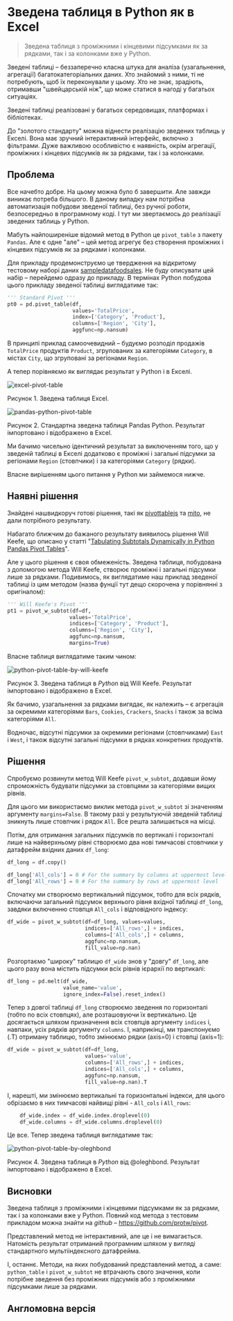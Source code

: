 # Зведена таблиця в Python як в Excel

> Зведена таблиця з проміжними і кінцевими підсумками як за рядками, так і за колонками вже у Python.

Зведені таблиці – беззаперечно класна штука для аналіза (узагальнення, агрегації) багатокатегоріальних даних. Хто знайомий з ними, ті не потребують, щоб їх переконували у цьому. Хто не знає, зрадіють, отримавши "швейцарській ніж", що може статися в нагоді у багатьох ситуаціях.

Зведені таблиці реалізовані у багатьох середовищах, платформах і бібліотеках.

До "золотого стандарту" можна віднести реалізацію зведених таблиць у Екселі. Вона має зручний інтерактивний інтерфейс, включно з фільтрами. Дуже важливою особливістю є наявність, окрім агрегації, проміжних і кінцевих підсумків як за рядками, так і за колонками.

## Проблема

Все начебто добре. На цьому можна було б завершити. Але завжди виникає потреба більшого. В даному випадку нам потрібна автоматизація побудови зведеної таблиці, без ручної роботи, безпосередньо в програмному коді. І тут ми звертаємось до реалізації зведених таблиць у Python.

Мабуть найпоширеніше відомий метод в Python це `pivot_table` з пакету `Pandas`. Але є одне "але" – цей метод агрегує без створення проміжних і кінцевих підсумків як за рядками і колонками.

Для прикладу продемонструємо це твердження на відкритому тестовому наборі даних [sampledatafoodsales](https://www.scribd.com/document/633622920/sampledatafoodsales-xlsx). Не буду описувати цей набір – перейдемо одразу до прикладу. В термінах Python побудова цього прикладу зведеної таблиці виглядатиме так:

```python
''' Standard Pivot '''
pt0 = pd.pivot_table(df, 
                     values='TotalPrice',
                     index=['Category', 'Product'],
                     columns=['Region', 'City'], 
                     aggfunc=np.nansum)
```

В принципі приклад самоочевидний – будуємо розподіл продажів `TotalPrice` продуктів `Product`, згрупованих за категоріями `Category`, в містах `City`, що згруповані за регіонами `Region`.

А  тепер порівняємо як виглядає результат у Python і в Екселі.

![excel-pivot-table](img/excel-pivot-table.png)

Рисунок 1. Зведена таблиця Excel.

![pandas-python-pivot-table](img/pandas-python-pivot-table.png)

Рисунок 2. Стандартна зведена таблиця Pandas Python. Результат імпортовано і відображено в Excel.

Ми бачимо чисельно ідентичний результат за виключенням того, що у зведеній таблиці в Екселі додатково є проміжні і загальні підсумки за регіонами  `Region` (стовпчики) і за категоріями `Category` (рядки).

Власне вирішенням цього питання у Python ми займемося нижче.

## Наявні рішення

Знайдені нашвидкоруч готові рішення, такі як [pivottablejs](https://github.com/nicolaskruchten/jupyter_pivottablejs) та [mito](https://www.trymito.io/), не дали потрібного результату.

Набагато ближчим до бажаного результату виявилось рішення Will Keefe, що описано у статті "[Tabulating Subtotals Dynamically in Python Pandas Pivot Tables](https://medium.com/p/6efadbb79be2)". 

Але у цього рішення є своя обмеженість. Зведена таблиця, побудована з допомогою метода Will Keefe, створює проміжні і загальні підсумки лише за рядками. Подивимось, як виглядатиме наш приклад зведеної таблиці із цим методом (назва фунції тут дещо скорочена у порівнянні з оригіналом):

 ```python
''' Will Keefe's Pivot '''
pt1 = pivot_w_subtot(df=df, 
                     values='TotalPrice', 
                     indices=['Category', 'Product'], 
                     columns=['Region', 'City'], 
                     aggfunc=np.nansum, 
                     margins=True)
 ```

Власне таблиця виглядатиме таким чином:

![python-pivot-table-by-will-keefe](img/python-pivot-table-by-will-keefe.png)

Рисунок 3. Зведена таблиця в *Python* від Will Keefe. Результат імпортовано і відображено в Excel.

Як бачимо, узагальнення за рядками вигядає, як належить – є агрегація за окремими категоріями `Bars`, `Cookies`, `Crackers`, `Snacks` і також за всіма категоріями `All`.

Водночас, відсутні підсумки за окремими регіонами (стовпчиками) `East` і `West`, і також відсутні загальні підсумки в рядках конкретних продуктів. 

## Рішення

Спробуємо розвинути метод Will Keefe `pivot_w_subtot`, додавши йому спроможність будувати підсумки за стовпцями за категоріями вищих рівнів.

Для цього ми використаємо виклик метода `pivot_w_subtot` зі значенням аргументу `margins=False`. В такому разі у результуючій зведеній таблиці зникнуть лише стовпчик і рядок `All`. Все решта залишається на місці.

Потім, для отримання загальних підсумків по вертикалі і горизонталі лише на найверхньому рівні створюємо два нові тимчасові стовпчики у датафрейм вхідних даних `df_long`:

```python
df_long = df.copy()

df_long['All_cols'] = 0 # For the summary by columns at uppermost level
df_long['All_rows'] = 0 # For the summary by rows at uppermost level
```

 Спочатку ми створюємо вертикальний підсумок, тобто для всіх рядків, включаючи загальний підсумок верхнього рівня вхідної таблиці `df_long`, завдяки включенню стовпця `All_cols` і відповідного індексу:

```python
df_wide = pivot_w_subtot(df=df_long, values=values, 
                         indices=['All_rows',] + indices, 
                         columns=['All_cols',] + columns, 
                         aggfunc=np.nansum, 
                         fill_value=np.nan)
```

Розгортаємо "широку" таблицю `df_wide` знов у "довгу" `df_long`, але цього разу вона містить підсумки всіх рівнів ієрархії по вертикалі:

```python
df_long = pd.melt(df_wide, 
                  value_name='value', 
                  ignore_index=False).reset_index()
```

Тепер з довгої таблиці `df_long` створюємо зведення по горизонталі (тобто по всіх стовпцях), але розташовуючи їх вертикально. Це досягається шляхом призначення всіх стовпців аргументу `indices` і, навпаки, усіх рядків аргументу `columns`. І, наприкінці, ми транспонуємо (.T) отриману таблицю, тобто змінюємо рядки (axis=0) і стовпці (axis=1):

```python
df_wide = pivot_w_subtot(df=df_long, 
                         values='value', 
                         columns=['All_rows',] + indices, 
                         indices=['All_cols',] + columns, 
                         aggfunc=np.nansum, 
                         fill_value=np.nan).T
```

І, нарешті, ми змінюємо вертикальні та горизонтальні індекси, для цього обрізаємо в них тимчасові найвищі рівні - `All_cols` і `All_rows`:

```python
    df_wide.index = df_wide.index.droplevel(0)
    df_wide.columns = df_wide.columns.droplevel(0)
```

Це все. Тепер зведена таблиця виглядатиме так:

![python-pivot-table-by-oleghbond](img/python-pivot-table-by-oleghbond.png)

Рисунок 4. Зведена таблиця в *Python* від @oleghbond. Результат імпортовано і відображено в Excel.

## Висновки

Зведена таблиця з проміжними і кінцевими підсумками як за рядками, так і за колонками вже у Python. Повний код метода з тестовим прикладом можна знайти на *github* – https://github.com/protw/pivot.

Представлений метод не інтерактивний, але це і не вимагається. Натомість результат отриманий програмним шляхом у вигляді стандартного мультііндексного датафрейма.

І, останнє. Методи, на яких побудований представлений метод, а саме: `python_table` і `pivot_w_subtot` не втрачають свого значення, коли потрібне зведення без проміжних підсумків або з проміжними підсумками лише за рядками.

## Англомовна версія
